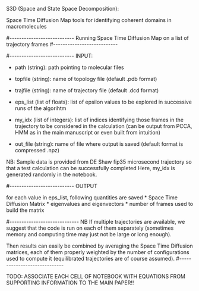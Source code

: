 S3D (Space and State Space Decomposition):

Space Time Diffusion Map tools for identifying coherent domains in macromolecules

#---------------------------
Running Space Time Diffusion Map on a list of trajectory frames
#---------------------------

#---------------------------
INPUT:

*  path    (string):            path pointing to molecular files
*  topfile (string):            name of topology file (default .pdb format)
*  trajfile (string):           name of trajectory file (default .dcd format)

*  eps_list (list of floats):    list of epsilon values to be explored in successive runs of the algorihtm
*  my_idx   (list of integers):  list of indices identifying those frames in the trajectory to be considered in the calculation
                                (can be output from PCCA, HMM as in the main manuscript or even built from intuition)

*  out_file (string):           name of file where output is saved (default format is compressed .npz)

NB: Sample data is provided from DE Shaw fip35 microsecond trajectory so that a test calculation can be successfully completed
    Here, my_idx is generated randomly in the notebook.

#---------------------------
OUTPUT

for each value in eps_list, following quantities are saved
        *  Space Time Diffusion Matrix
        *  eigenvalues and eigenvectors
        *  number of frames used to build the matrix

#-----------------------------
NB If multiple trajectories are available, we suggest that the code is run on each of them separately
(sometimes memory and computing time may just not be large or long enough).

Then results can easily be combined by averaging the Space Time Diffusion matrices, each of them properly weighted by the number
of configurations used to compute it (equilibrated trajectories are of course assumed).
#-----------------------------

TODO: ASSOCIATE EACH CELL OF NOTEBOOK WITH EQUATIONS FROM SUPPORTING INFORMATION TO THE MAIN PAPER!!

